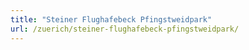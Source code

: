 ```yaml
---
title: "Steiner Flughafebeck Pfingstweidpark"
url: /zuerich/steiner-flughafebeck-pfingstweidpark/
---
```

